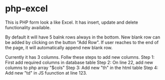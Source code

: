 # php-excel
This is PHP form look a like Excel. It has insert, update and delete functionality available.

By default it will have 5 balnk rows always in the bottom.
New blank row can be added by clicking on the button "Add Row".
If user reaches to the end of the page, it will automatically append new blank row.

Currently it has 3 columns. Follw these steps to add new columns.
Step 1: First add required columns in database table
Step 2: On line 22, add new columns to php array "$cols"
Step 3: Add new "th" in the html table
Step 4: Add new "td" in JS fuunction at line 123.
